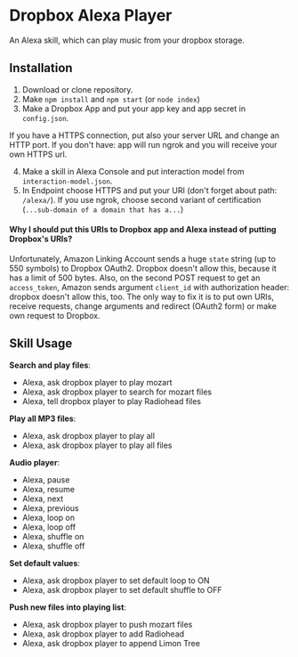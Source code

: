# Dropbox Alexa Player
An Alexa skill, which can play music from your dropbox storage.

## Installation
1. Download or clone repository.
2. Make `npm install` and `npm start` (or `node index`)
3. Make a Dropbox App and put your app key and app secret in `config.json`.

If you have a HTTPS connection, put also your server URL and change an HTTP port. If you don't have: app will run ngrok and you will receive your own HTTPS url.

4. Make a skill in Alexa Console and put interaction model from `interaction-model.json`.
5. In Endpoint choose HTTPS and put your URI (don't forget about path: `/alexa/`). If you use ngrok, choose second variant of certification (`...sub-domain of a domain that has a...`)

#### Why I should put this URIs to Dropbox app and Alexa instead of putting Dropbox's URIs?
Unfortunately, Amazon Linking Account sends a huge `state` string (up to 550 symbols) to Dropbox OAuth2. Dropbox doesn't allow this, because it has a limit of 500 bytes. Also, on the second POST request to get an `access_token`, Amazon sends argument `client_id` with authorization header: dropbox doesn't allow this, too. The only way to fix it is to put own URIs, receive requests, change arguments and redirect (OAuth2 form) or make own request to Dropbox.

## Skill Usage
**Search and play files**:

- Alexa, ask dropbox player to play mozart
- Alexa, ask dropbox player to search for mozart files
- Alexa, tell dropbox player to play Radiohead files

**Play all MP3 files**:

- Alexa, ask dropbox player to play all
- Alexa, ask dropbox player to play all files

**Audio player**:

- Alexa, pause
- Alexa, resume
- Alexa, next
- Alexa, previous
- Alexa, loop on
- Alexa, loop off
- Alexa, shuffle on
- Alexa, shuffle off

**Set default values**:

- Alexa, ask dropbox player to set default loop to ON
- Alexa, ask dropbox player to set default shuffle to OFF

**Push new files into playing list**:

- Alexa, ask dropbox player to push mozart files
- Alexa, ask dropbox player to add Radiohead
- Alexa, ask dropbox player to append Limon Tree
